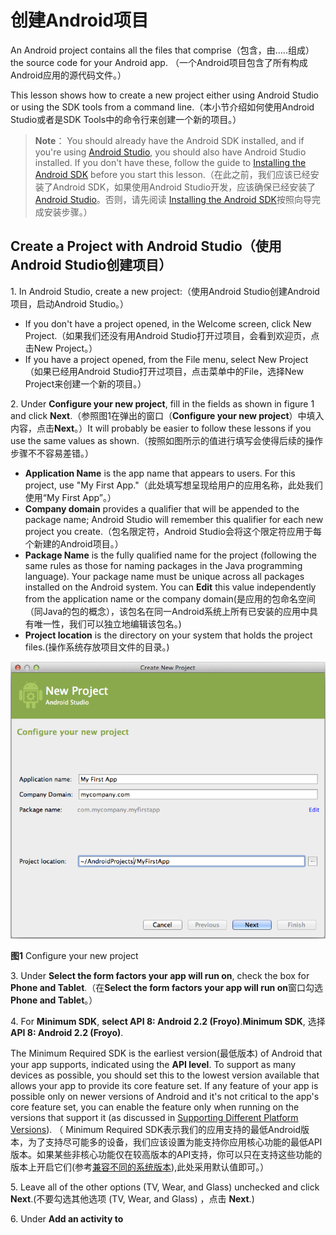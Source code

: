 # 创建Android项目
An Android project contains all the files that comprise（包含，由.....组成） the source code for your Android app.
（一个Android项目包含了所有构成Android应用的源代码文件。）

This lesson shows how to create a new project either using Android Studio or using the SDK tools from a command line.（本小节介绍如何使用Android Studio或者是SDK Tools中的命令行来创建一个新的项目。）

> **Note**： You should already have the Android SDK installed, and if you're using [Android Studio](http://developer.android.com/sdk/installing/studio.html), you should also have Android Studio installed. If you don't have these, follow the guide to [Installing the Android SDK](http://developer.android.com/sdk/installing/index.html) before you start this lesson.（在此之前，我们应该已经安装了Android SDK，如果使用Android Studio开发，应该确保已经安装了[Android Studio](http://developer.android.com/sdk/installing/studio.html)。否则，请先阅读 [Installing the Android SDK](http://developer.android.com/sdk/installing/index.html)按照向导完成安装步骤。）

## Create a Project with Android Studio（使用Android Studio创建项目）

1\. In Android Studio, create a new project:（使用Android Studio创建Android项目，启动Android Studio。）

* If you don't have a project opened, in the Welcome screen, click New Project.（如果我们还没有用Android Studio打开过项目，会看到欢迎页，点击New Project。）
* If you have a project opened, from the File menu, select New Project（如果已经用Android Studio打开过项目，点击菜单中的File，选择New Project来创建一个新的项目。）

2\.  Under **Configure your new project**, fill in the fields as shown in figure 1 and click **Next**.（参照图1在弹出的窗口（**Configure your new project**）中填入内容，点击**Next**。）It will probably be easier to follow these lessons if you use the same values as shown.（按照如图所示的值进行填写会使得后续的操作步骤不不容易差错。）

* **Application Name** is the app name that appears to users. For this project, use "My First App."（此处填写想呈现给用户的应用名称，此处我们使用“My First App”。）
* **Company domain** provides a qualifier that will be appended to the package name; Android Studio will remember this qualifier for each new project you create.（包名限定符，Android Studio会将这个限定符应用于每个新建的Android项目。）
* **Package Name** is the fully qualified name for the project (following the same rules as those for naming packages in the Java programming language). Your package name must be unique across all packages installed on the Android system. You can **Edit** this value independently from the application name or the company domain(是应用的包命名空间（同Java的包的概念），该包名在同一Android系统上所有已安装的应用中具有唯一性，我们可以独立地编辑该包名。)
* **Project location** is the directory on your system that holds the project files.(操作系统存放项目文件的目录。)

![studio-setup-1](studio-setup-1.png)

**图1** Configure your new project

3\. Under **Select the form factors your app will run on**, check the box for **Phone and Tablet**.（在**Select the form factors your app will run on**窗口勾选**Phone and Tablet**。）

4\. For **Minimum SDK**, **select API 8: Android 2.2 (Froyo)**.**Minimum SDK**, 选择 **API 8: Android 2.2 (Froyo)**.

The Minimum Required SDK is the earliest version(最低版本) of Android that your app supports, indicated using the **API level**. To support as many devices as possible, you should set this to the lowest version available that allows your app to provide its core feature set. If any feature of your app is possible only on newer versions of Android and it's not critical to the app's core feature set, you can enable the feature only when running on the versions that support it (as discussed in [Supporting Different Platform Versions]()).
（ Minimum Required SDK表示我们的应用支持的最低Android版本，为了支持尽可能多的设备，我们应该设置为能支持你应用核心功能的最低API版本。如果某些非核心功能仅在较高版本的API支持，你可以只在支持这些功能的版本上开启它们(参考[兼容不同的系统版本](../)),此处采用默认值即可。）

5\. Leave all of the other options (TV, Wear, and Glass) unchecked and click **Next**.(不要勾选其他选项 (TV, Wear, and Glass) ，点击 **Next**.)

6\. Under **Add an activity to <template>**, select **Blank Activity** and click **Next**.(在**Add an activity to **<template\>** 窗口选择**Blank Activity**，点击 **Next**.)

7\.Under **Choose options for your new file**, change the **Activity Name** to MyActivity. The **Layout Name** changes to activity\_my, and the Title to MyActivity. The Menu Resource Name is \menu_my.（ 在**Choose options for your new file** 窗口修改**Activity Name** 为*MyActivity*，修改 **Layout Name** 为*activity\_my*，**Title** 修改为*MyActivity*，**Menu Resource Name** 修改为*menu\_my*。）

8\.Click the Finish button to create the project. (点击**Finish**完成创建。)

Your Android project is now a basic "Hello World" app that contains some default files. Take a moment to review the most important of these:（刚创建的Android项目是一个基础的Hello World项目，包含一些默认文件，我们花一点时间看看最重要的部分：）

`app/src/main/res/layout/activity_my.xml`

This is the XML layout file for the activity you added when you created the project with Android Studio. Following the New Project workflow, Android Studio presents this file with both a text view and a preview of the screen UI. The file includes some default settings and a TextView element that displays the message, "Hello world!"（这是刚才用Android Studio创建项目时新建的Activity对应的xml布局文件，按照创建新项目的流程，Android Studio会同时展示这个文件的文本视图和图形化预览视图，该文件包含一些默认设置和一个显示内容为“Hello world!”的TextView元素。）

`app/src/main/java/com.mycompany.myfirstapp/MyActivity.java`
A tab for this file appears in Android Studio when the New Project workflow finishes. When you select the file you see the class definition for the activity you created. When you build and run the app, the [Activity](http://developer.android.com/reference/android/app/Activity.html) class starts the activity and loads the layout file that says "Hello World!"（用Android Studio创建新项目完成后，可在Android Studio看到该文件对应的选项卡，选中该选项卡，可以看到刚创建的Activity类的定义。编译并运行该项目后，Activity启动并加载布局文件activity_my.xml，显示一条文本："Hello world!"）

`app/src/main/AndroidManifest.xml`

The [manifest](http://developer.android.com/guide/topics/manifest/manifest-intro.html) file describes the fundamental characteristics of the app and defines each of its components. You'll revisit this file as you follow these lessons and add more components to your app.(
[manifest](http://developer.android.com/guide/topics/manifest/manifest-intro.html)文件描述了项目的基本特征并列出了组成应用的各个组件，接下来的学习会更深入了解这个文件并添加更多组件到该文件中。)

`app/build.gradle`

Android Studio uses Gradle to compile and build your app. There is a **build.gradle** file for each module of your project, as well as a **build.gradle** file for the entire project. Usually, you're only interested in the build.gradle file for the module, in this case the app or application module. This is where your app's build dependencies(编译依赖) are set, including the defaultConfig settings:(Android Studio使用Gradle 编译运行Android工程. 工程的每个模块以及整个工程都有一个build.gradle文件。通常你只需要关注模块的build.gradle文件，该文件存放编译依赖设置，包括defaultConfig设置：)

* compiledSdkVersion

	（compiledSdkVersion is the platform version against which you will compile your app. By default, this is set to the latest version of Android available in your SDK. (It should be Android 4.1 or greater; if you don't have such a version available, you must install one using the SDK Manager.) You can still build your app to support older versions, but setting this to the latest version allows you to enable new features and optimize your app for a great user experience on the latest devices.）是我们的应用将要编译的目标Android版本，此处默认为你的SDK已安装的最新Android版本(目前应该是4.1或更高版本，如果你没有安装一个可用Android版本，就要先用[SDK Manager](http://developer.android.com/sdk/installing/adding-packages.html)来完成安装)，我们仍然可以使用较老的版本编译项目，但把该值设为最新版本，可以使用Android的最新特性，同时可以在最新的设备上优化应用来提高用户体验。
* **applicationId** is the fully qualified package name for your application that you specified during the New Project workflow. （创建新项目时指定的包名。）
* **minSdkVersion**  is the Minimum SDK version you specified during the New Project workflow. This is the earliest version of the Android SDK that your app supports.创建项目时指定的最低SDK版本，是新建应用支持的最低SDK版本。
* **targetSdkVersion** indicates the highest version of Android with which you have tested your application. As new versions of Android become available, you should test your app on the new version and update this value to match the latest API level and thereby take advantage of new platform features. For more information, read [Supporting Different Platform Versions](http://developer.android.com/training/basics/supporting-devices/platforms.html)。）.表示你测试过你的应用支持的最高Android版本(同样用API level表示).（当Android发布最新版本后，我们应该在最新版本的Android测试自己的应用同时更新target sdk到Android最新版本，以便充分利用Android新版本的特性。更多知识，请阅读[Supporting Different Platform Versions](http://developer.android.com/training/basics/supporting-devices/platforms.html)。）

See [Building Your Project with Gradle](http://developer.android.com/sdk/installing/studio-build.html) for more information about Gradle.
（更多关于Gradle的知识请阅读[Building Your Project with Gradle](http://developer.android.com/sdk/installing/studio-build.html)）

Note also the /res subdirectories that contain the resources for your application:（注意/res目录下也包含了[resources](http://developer.android.com/guide/topics/resources/overview.html)资源：）

`drawable<density>/`

存放各种densities图像的文件夹，mdpi，hdpi等，这里能够找到应用运行时的图标文件ic_launcher.png

`layout/`

存放用户界面文件，如前边提到的activity_my.xml，描述了MyActivity对应的用户界面。

`menu/`

存放应用里定义菜单项的文件。

`values/`

存放其他xml资源文件，如string，color定义。string.xml定义了运行应用时显示的文本"Hello world!"

要运行这个APP，继续[下个小节](running-app.html)的学习。

## Create a Project with Command Line Tools（使用命令行创建项目）

If you're not using the Android Studio IDE, you can instead create your project using the SDK tools from a command line:（如果没有使用Android Studio开发Android项目，我们可以在命令行使用SDK提供的tools来创建一个Android项目。）

1\. Change directories into the Android SDK’s sdk/ path.（打开命令行切换到SDK根目录下；）

2\. Execute:（执行:）

```java
tools/android list targets
```
This prints a list of the available Android platforms that you’ve downloaded for your SDK. Find the platform against which you want to compile your app. Make a note of the target ID. We recommend that you select the highest version possible. You can still build your app to support older versions, but setting the build target to the latest version allows you to optimize your app for the latest devices.
If you don't see any targets listed, you need to install some using the Android SDK Manager tool. See Adding SDK Packages.（会在屏幕上打印出我们所有的Android SDK中下载好的可用Android  platforms，找想要创建项目的目标platform，记录该platform对应的Id，推荐使用最新的platform。我们仍可以使自己的应用支持较老版本的platform，但设置为最新版本允许我们为最新的Android设备优化我们的应用。
如果没有看到任何可用的platform，我们需要使用Android SDK Manager完成下载安装，参见 [Adding Platforms and Packages](http://developer.android.com/sdk/installing/adding-packages.html)。）

3\. 执行：

```java
android create project --target <target-id> --name MyFirstApp \
--path <path-to-workspace>/MyFirstApp --activity MyActivity \
--package com.example.myfirstapp
```

Replace <target-id> with an ID from the list of targets (from the previous step) and replace <path-to-workspace> with the location in which you want to save your Android projects.(替换`<target-id>`为上一步记录好的Id，替换`<path-to-workspace>`为我们想要保存项目的路径。)

> **Tip**: Add the platform-tools/ as well as the tools/ directory to your PATH environment variable.(把`platform-tools/`和 `tools/`添加到环境变量`PATH`，开发更方便。)

Your Android project is now a basic "Hello World" app that contains some default files. To run the app, continue to the next lesson.(到此为止，我们的Android项目已经是一个基本的“Hello World”程序，包含了一些默认的文件。要运行它，继续[下个小节](running-app.html)的学习。)
